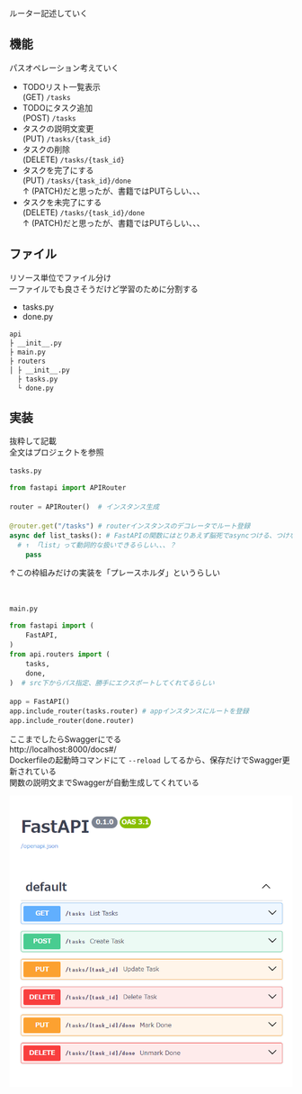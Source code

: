 ルーター記述していく

## 機能
パスオペレーション考えていく
- TODOリスト一覧表示  
  (GET) `/tasks`
- TODOにタスク追加  
  (POST) `/tasks`
- タスクの説明文変更    
  (PUT) `/tasks/{task_id}`
- タスクの削除  
  (DELETE) `/tasks/{task_id}`
- タスクを完了にする  
  (PUT) `/tasks/{task_id}/done`  
  ↑ (PATCH)だと思ったが、書籍ではPUTらしい、、、
- タスクを未完了にする  
  (DELETE) `/tasks/{task_id}/done`  
  ↑ (PATCH)だと思ったが、書籍ではPUTらしい、、、

## ファイル
リソース単位でファイル分け  
一ファイルでも良さそうだけど学習のために分割する
- tasks.py
- done.py
```
api
├ __init__.py
├ main.py
├ routers
│ ├ __init__.py
  ├ tasks.py
  └ done.py
```

## 実装
抜粋して記載  
全文はプロジェクトを参照  

`tasks.py`
```py
from fastapi import APIRouter

router = APIRouter()  # インスタンス生成

@router.get("/tasks") # routerインスタンスのデコレータでルート登録
async def list_tasks(): # FastAPIの関数にはとりあえず脳死でasyncつける、つけないとエラーになる（awaitで待とうとするため）
  # ↑ 「list」って動詞的な扱いできるらしい、、、？
    pass

```
↑この枠組みだけの実装を「プレースホルダ」というらしい

<br>

`main.py`
```py
from fastapi import (
    FastAPI,
)
from api.routers import (
    tasks,
    done,
)  # src下からパス指定、勝手にエクスポートしてくれてるらしい

app = FastAPI() 
app.include_router(tasks.router) # appインスタンスにルートを登録
app.include_router(done.router)

```

ここまでしたらSwaggerにでる  
http://localhost:8000/docs#/  
Dockerfileの起動時コマンドにて `--reload` してるから、保存だけでSwagger更新されている  
関数の説明文までSwaggerが自動生成してくれている

![alt text](mdに乗せる画像置き場/image_1.png)


